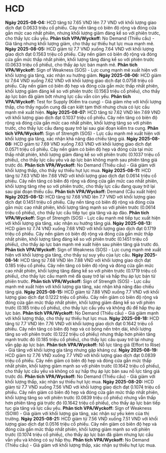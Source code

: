 # HCD

**Ngày 2025-08-04:** HCD tăng từ 7.65 VND lên 7.7 VND với khối lượng giao dịch đạt 0.0633 triệu cổ phiếu. Cây nến tăng có biên độ rộng và đóng cửa gần mức cao nhất phiên, nhưng khối lượng giảm đáng kể so với phiên trước, cho thấy lực cầu yếu. **Phân tích VPA/Wyckoff:** No Demand (Thiếu cầu) - Giá tăng nhưng khối lượng giảm, cho thấy sự thiếu hụt lực mua mạnh mẽ.
**Ngày 2025-08-05:** HCD giảm từ 7.7 VND xuống 7.64 VND với khối lượng giao dịch đạt 0.1563 triệu cổ phiếu. Cây nến giảm có biên độ rộng và đóng cửa gần mức thấp nhất phiên, khối lượng tăng đáng kể so với phiên trước (0.0633 triệu cổ phiếu), cho thấy áp lực bán mạnh mẽ. **Phân tích VPA/Wyckoff:** Sign of Weakness (SOS) - Lực cung mạnh mẽ xuất hiện với khối lượng gia tăng, xác nhận xu hướng giảm.
**Ngày 2025-08-06:** HCD giảm từ 7.64 VND xuống 7.62 VND với khối lượng giao dịch đạt 0.0758 triệu cổ phiếu. Cây nến giảm có biên độ hẹp và đóng cửa gần mức thấp nhất phiên, khối lượng giảm đáng kể so với phiên trước (0.1563 triệu cổ phiếu), cho thấy áp lực bán đã giảm bớt nhưng lực cầu vẫn còn yếu. **Phân tích VPA/Wyckoff:** Test for Supply (Kiểm tra cung) - Giá giảm nhẹ với khối lượng thấp, cho thấy nguồn cung đã cạn kiệt tạm thời nhưng chưa có lực cầu mạnh mẽ xuất hiện.
**Ngày 2025-08-07:** HCD tăng từ 7.62 VND lên 7.69 VND với khối lượng giao dịch đạt 0.1037 triệu cổ phiếu. Cây nến tăng có biên độ rộng và đóng cửa gần mức cao nhất phiên, khối lượng tăng so với phiên trước, cho thấy lực cầu đang quay trở lại sau giai đoạn kiểm tra cung. **Phân tích VPA/Wyckoff:** Sign of Strength (SOS) - Lực cầu mạnh mẽ xuất hiện với khối lượng gia tăng, xác nhận khả năng đảo chiều tăng giá.
**Ngày 2025-08-08:** HCD giảm từ 7.69 VND xuống 7.63 VND với khối lượng giao dịch đạt 0.0571 triệu cổ phiếu. Cây nến giảm có biên độ hẹp và đóng cửa tại mức thấp nhất phiên, khối lượng giảm đáng kể so với phiên trước (0.1037 triệu cổ phiếu), cho thấy lực cầu yếu và áp lực bán không mạnh sau phiên tăng giá trước đó. **Phân tích VPA/Wyckoff:** No Demand (Thiếu cầu) - Giá giảm với khối lượng thấp, cho thấy sự thiếu hụt lực mua.
**Ngày 2025-08-11:** HCD tăng từ 7.63 VND lên 7.68 VND với khối lượng giao dịch đạt 0.0614 triệu cổ phiếu. Cây nến tăng có biên độ rộng và đóng cửa gần mức cao nhất phiên, khối lượng tăng nhẹ so với phiên trước, cho thấy lực cầu đang quay trở lại sau giai đoạn thiếu cầu. **Phân tích VPA/Wyckoff:** Demand (Cầu xuất hiện)
**Ngày 2025-08-12:** HCD tăng từ 7.68 VND lên 7.7 VND với khối lượng giao dịch đạt 0.1451 triệu cổ phiếu. Cây nến tăng có biên độ rộng và đóng cửa gần mức cao nhất phiên, khối lượng tăng mạnh so với phiên trước (0.0614 triệu cổ phiếu), cho thấy lực cầu tiếp tục gia tăng và áp đảo. **Phân tích VPA/Wyckoff:** Sign of Strength (SOS) - Lực cầu mạnh mẽ tiếp tục xuất hiện với khối lượng gia tăng, xác nhận xu hướng tăng giá.
**Ngày 2025-08-13:** HCD giảm từ 7.74 VND xuống 7.68 VND với khối lượng giao dịch đạt 0.1719 triệu cổ phiếu. Cây nến giảm có biên độ rộng và đóng cửa gần mức thấp nhất phiên, khối lượng tăng đáng kể so với phiên trước (0.1451 triệu cổ phiếu), cho thấy áp lực bán mạnh mẽ xuất hiện sau phiên tăng giá trước đó. **Phân tích VPA/Wyckoff:** Sign of Weakness (SOS) - Lực cung mạnh mẽ xuất hiện với khối lượng gia tăng, cho thấy sự suy yếu của lực cầu.
**Ngày 2025-08-14:** HCD tăng từ 7.68 VND lên 7.88 VND với khối lượng giao dịch đạt 0.185 triệu cổ phiếu. Cây nến tăng có biên độ rộng và đóng cửa gần mức cao nhất phiên, khối lượng tăng đáng kể so với phiên trước (0.1719 triệu cổ phiếu), cho thấy lực cầu mạnh mẽ đã quay trở lại và hấp thụ áp lực bán từ phiên trước. **Phân tích VPA/Wyckoff:** Sign of Strength (SOS) - Lực cầu mạnh mẽ xuất hiện với khối lượng gia tăng, xác nhận khả năng đảo chiều tăng giá.
**Ngày 2025-08-15:** HCD giảm từ 7.88 VND xuống 7.7 VND với khối lượng giao dịch đạt 0.1222 triệu cổ phiếu. Cây nến giảm có biên độ rộng và đóng cửa gần mức thấp nhất phiên, khối lượng giảm đáng kể so với phiên trước (0.185 triệu cổ phiếu), cho thấy lực cầu yếu và không đủ để hấp thụ áp lực bán. **Phân tích VPA/Wyckoff:** No Demand (Thiếu cầu) - Giá giảm mạnh với khối lượng thấp, cho thấy sự thiếu hụt lực mua.
**Ngày 2025-08-18:** HCD tăng từ 7.7 VND lên 7.76 VND với khối lượng giao dịch đạt 0.1642 triệu cổ phiếu. Cây nến tăng có biên độ hẹp và có bóng nến trên dài, khối lượng tăng so với phiên trước (0.1222 triệu cổ phiếu) nhưng thấp hơn phiên tăng mạnh trước đó (0.185 triệu cổ phiếu), cho thấy lực cầu quay trở lại nhưng vẫn gặp áp lực bán. **Phân tích VPA/Wyckoff:** Nỗ lực tăng giá (Effort to Rise) - Giá tăng với khối lượng gia tăng nhưng gặp kháng cự.
**Ngày 2025-08-19:** HCD giảm từ 7.76 VND xuống 7.7 VND với khối lượng giao dịch đạt 0.0839 triệu cổ phiếu. Cây nến giảm có biên độ hẹp và đóng cửa gần mức thấp nhất phiên, khối lượng giảm mạnh so với phiên trước (0.1642 triệu cổ phiếu), cho thấy lực cầu yếu và không có sự hấp thụ áp lực bán sau nỗ lực tăng giá trước đó. **Phân tích VPA/Wyckoff:** No Demand (Thiếu cầu) - Giá giảm với khối lượng thấp, xác nhận sự thiếu hụt lực mua.
**Ngày 2025-08-20:** HCD giảm từ 7.7 VND xuống 7.56 VND với khối lượng giao dịch đạt 0.1074 triệu cổ phiếu. Cây nến giảm có biên độ hẹp và đóng cửa gần mức thấp nhất phiên, khối lượng tăng so với phiên trước (0.0839 triệu cổ phiếu) nhưng vẫn thấp hơn phiên tăng giá trước đó (0.1642 triệu cổ phiếu), cho thấy áp lực bán tiếp tục gia tăng và lực cầu yếu. **Phân tích VPA/Wyckoff:** Sign of Weakness (SOW) - Giá giảm với khối lượng gia tăng, xác nhận sự yếu kém của thị trường.
**Ngày 2025-08-21:** HCD giảm từ 7.56 VND xuống 7.51 VND với khối lượng giao dịch đạt 0.0516 triệu cổ phiếu. Cây nến giảm có biên độ hẹp và đóng cửa gần mức thấp nhất phiên, khối lượng giảm mạnh so với phiên trước (0.1074 triệu cổ phiếu), cho thấy áp lực bán đã giảm nhưng lực cầu vẫn yếu và không có sự hấp thụ. **Phân tích VPA/Wyckoff:** No Demand (Thiếu cầu) - Giá giảm với khối lượng thấp, xác nhận sự thiếu hụt lực mua.
